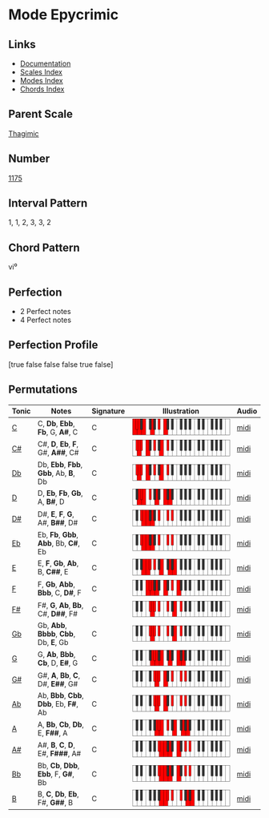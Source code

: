 # Mode Epycrimic

## Links

- [Documentation](index.md)
- [Scales Index](Scales.md)
- [Modes Index](Modes.md)
- [Chords Index](Chords.md)

## Parent Scale

[Thagimic](ScaleThagimic.md)

## Number

[1175](https://ianring.com/musictheory/scales/1175)

## Interval Pattern

1, 1, 2, 3, 3, 2

## Chord Pattern

vi⁰

## Perfection

- 2 Perfect notes
- 4 Perfect notes

## Perfection Profile

[true false false false true false]

## Permutations

| Tonic | Notes | Signature | Illustration | Audio |
|-------|-------|-----------|--------------|-------|
| [C](ModeCNaturalEpycrimic.md) | C, **Db**, **Ebb**, **Fb**, G, **A#**, C | C | ![CNaturalEpycrimic](ModeCNaturalEpycrimic.png) | [midi](https://github.com/edipermadi/music/blob/main/docs/ModeCNaturalEpycrimic.mid?raw=true) |
| [C#](ModeCSharpEpycrimic.md) | C#, **D**, **Eb**, **F**, G#, **A##**, C# | C | ![CSharpEpycrimic](ModeCSharpEpycrimic.png) | [midi](https://github.com/edipermadi/music/blob/main/docs/ModeCSharpEpycrimic.mid?raw=true) |
| [Db](ModeDFlatEpycrimic.md) | Db, **Ebb**, **Fbb**, **Gbb**, Ab, **B**, Db | C | ![DFlatEpycrimic](ModeDFlatEpycrimic.png) | [midi](https://github.com/edipermadi/music/blob/main/docs/ModeDFlatEpycrimic.mid?raw=true) |
| [D](ModeDNaturalEpycrimic.md) | D, **Eb**, **Fb**, **Gb**, A, **B#**, D | C | ![DNaturalEpycrimic](ModeDNaturalEpycrimic.png) | [midi](https://github.com/edipermadi/music/blob/main/docs/ModeDNaturalEpycrimic.mid?raw=true) |
| [D#](ModeDSharpEpycrimic.md) | D#, **E**, **F**, **G**, A#, **B##**, D# | C | ![DSharpEpycrimic](ModeDSharpEpycrimic.png) | [midi](https://github.com/edipermadi/music/blob/main/docs/ModeDSharpEpycrimic.mid?raw=true) |
| [Eb](ModeEFlatEpycrimic.md) | Eb, **Fb**, **Gbb**, **Abb**, Bb, **C#**, Eb | C | ![EFlatEpycrimic](ModeEFlatEpycrimic.png) | [midi](https://github.com/edipermadi/music/blob/main/docs/ModeEFlatEpycrimic.mid?raw=true) |
| [E](ModeENaturalEpycrimic.md) | E, **F**, **Gb**, **Ab**, B, **C##**, E | C | ![ENaturalEpycrimic](ModeENaturalEpycrimic.png) | [midi](https://github.com/edipermadi/music/blob/main/docs/ModeENaturalEpycrimic.mid?raw=true) |
| [F](ModeFNaturalEpycrimic.md) | F, **Gb**, **Abb**, **Bbb**, C, **D#**, F | C | ![FNaturalEpycrimic](ModeFNaturalEpycrimic.png) | [midi](https://github.com/edipermadi/music/blob/main/docs/ModeFNaturalEpycrimic.mid?raw=true) |
| [F#](ModeFSharpEpycrimic.md) | F#, **G**, **Ab**, **Bb**, C#, **D##**, F# | C | ![FSharpEpycrimic](ModeFSharpEpycrimic.png) | [midi](https://github.com/edipermadi/music/blob/main/docs/ModeFSharpEpycrimic.mid?raw=true) |
| [Gb](ModeGFlatEpycrimic.md) | Gb, **Abb**, **Bbbb**, **Cbb**, Db, **E**, Gb | C | ![GFlatEpycrimic](ModeGFlatEpycrimic.png) | [midi](https://github.com/edipermadi/music/blob/main/docs/ModeGFlatEpycrimic.mid?raw=true) |
| [G](ModeGNaturalEpycrimic.md) | G, **Ab**, **Bbb**, **Cb**, D, **E#**, G | C | ![GNaturalEpycrimic](ModeGNaturalEpycrimic.png) | [midi](https://github.com/edipermadi/music/blob/main/docs/ModeGNaturalEpycrimic.mid?raw=true) |
| [G#](ModeGSharpEpycrimic.md) | G#, **A**, **Bb**, **C**, D#, **E##**, G# | C | ![GSharpEpycrimic](ModeGSharpEpycrimic.png) | [midi](https://github.com/edipermadi/music/blob/main/docs/ModeGSharpEpycrimic.mid?raw=true) |
| [Ab](ModeAFlatEpycrimic.md) | Ab, **Bbb**, **Cbb**, **Dbb**, Eb, **F#**, Ab | C | ![AFlatEpycrimic](ModeAFlatEpycrimic.png) | [midi](https://github.com/edipermadi/music/blob/main/docs/ModeAFlatEpycrimic.mid?raw=true) |
| [A](ModeANaturalEpycrimic.md) | A, **Bb**, **Cb**, **Db**, E, **F##**, A | C | ![ANaturalEpycrimic](ModeANaturalEpycrimic.png) | [midi](https://github.com/edipermadi/music/blob/main/docs/ModeANaturalEpycrimic.mid?raw=true) |
| [A#](ModeASharpEpycrimic.md) | A#, **B**, **C**, **D**, E#, **F###**, A# | C | ![ASharpEpycrimic](ModeASharpEpycrimic.png) | [midi](https://github.com/edipermadi/music/blob/main/docs/ModeASharpEpycrimic.mid?raw=true) |
| [Bb](ModeBFlatEpycrimic.md) | Bb, **Cb**, **Dbb**, **Ebb**, F, **G#**, Bb | C | ![BFlatEpycrimic](ModeBFlatEpycrimic.png) | [midi](https://github.com/edipermadi/music/blob/main/docs/ModeBFlatEpycrimic.mid?raw=true) |
| [B](ModeBNaturalEpycrimic.md) | B, **C**, **Db**, **Eb**, F#, **G##**, B | C | ![BNaturalEpycrimic](ModeBNaturalEpycrimic.png) | [midi](https://github.com/edipermadi/music/blob/main/docs/ModeBNaturalEpycrimic.mid?raw=true) |
